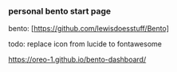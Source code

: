 ### personal bento start page
bento: [https://github.com/lewisdoesstuff/Bento]

todo: replace icon from lucide to fontawesome

https://oreo-1.github.io/bento-dashboard/

